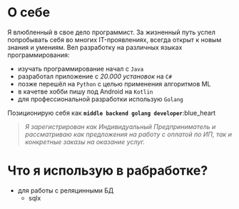# О себе
Я влюбленный в свое дело программист. За жизненный путь успел попробывать себя во многих IT-проявлениях, всегда открыт к новым знания и умениям. Вел разработку на различных языках программирования:

* изучать программирование начал с `Java`
* разработал приложение с *20.000 установок* на `C#`
* позже перешёл на `Python` с целью применения алгоритмов ML
* в качетве хобби пишу под Android на `Kotlin`
* для профессиональной разработки использую `Golang`

Позиционирую себя как **`middle backend golang developer`**:blue_heart

> *Я зарегистрирован как Индивидуальный Предприниматель и рассматриваю как предложения на работу с оплатой по ИП, так и конкретные заказы на оказание услуг.*



# Что я использую в рабработке?

* для работы с реляцинными БД
  * sqlx

